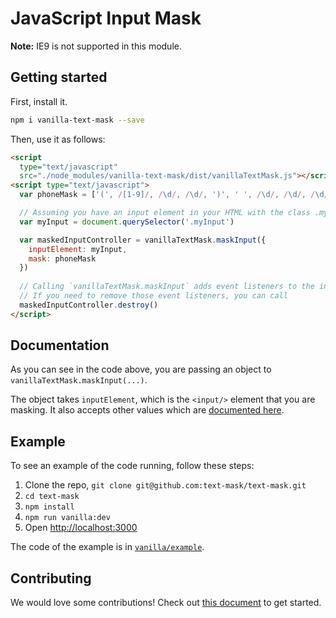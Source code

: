 # JavaScript Input Mask

**Note:** IE9 is not supported in this module.

## Getting started

First, install it.

```bash
npm i vanilla-text-mask --save
```

Then, use it as follows:

```html
<script
  type="text/javascript"
  src="./node_modules/vanilla-text-mask/dist/vanillaTextMask.js"></script>
<script type="text/javascript">
  var phoneMask = ['(', /[1-9]/, /\d/, /\d/, ')', ' ', /\d/, /\d/, /\d/, '-', /\d/, /\d/, /\d/, /\d/]

  // Assuming you have an input element in your HTML with the class .myInput
  var myInput = document.querySelector('.myInput')

  var maskedInputController = vanillaTextMask.maskInput({
    inputElement: myInput,
    mask: phoneMask
  })
  
  // Calling `vanillaTextMask.maskInput` adds event listeners to the input element. 
  // If you need to remove those event listeners, you can call
  maskedInputController.destroy()
</script>
```

## Documentation

As you can see in the code above, you are passing an object to `vanillaTextMask.maskInput(...)`.

The object takes `inputElement`, which is the `<input/>` element that you are masking. It also
accepts other values which are
[documented here](https://github.com/text-mask/text-mask/blob/master/componentDocumentation.md#readme).

## Example

To see an example of the code running, follow these steps:

1. Clone the repo, `git clone git@github.com:text-mask/text-mask.git`
1. `cd text-mask`
1. `npm install`
1. `npm run vanilla:dev`
1. Open [http://localhost:3000](http://localhost:3000)

The code of the example is in [`vanilla/example`](https://github.com/text-mask/text-mask/tree/master/vanilla/example).

## Contributing

We would love some contributions! Check out [this document](https://github.com/text-mask/text-mask/blob/master/howToContribute.md#readme) to get started.
